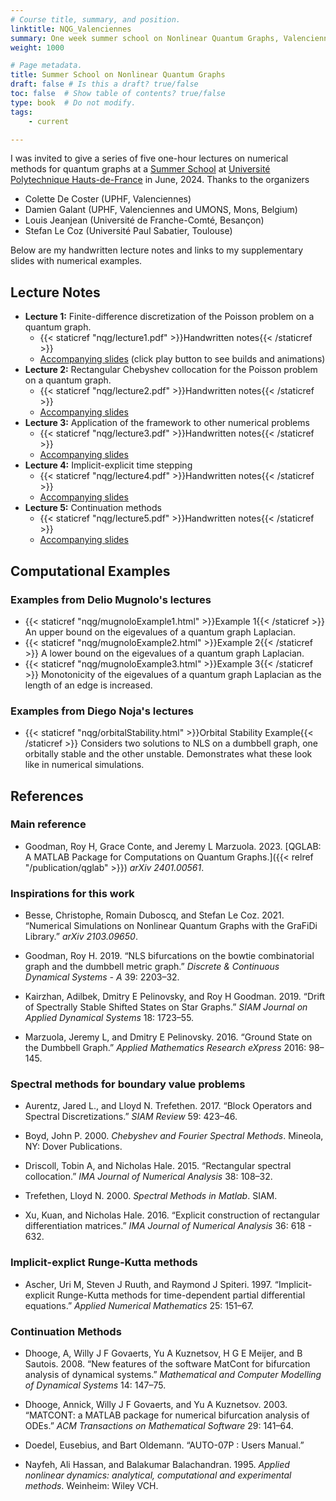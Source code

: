 ```yaml
---
# Course title, summary, and position.
linktitle: NQG_Valenciennes
summary: One week summer school on Nonlinear Quantum Graphs, Valenciennes, France, June 17-21, 2024
weight: 1000

# Page metadata.
title: Summer School on Nonlinear Quantum Graphs
draft: false # Is this a draft? true/false
toc: false  # Show table of contents? true/false
type: book  # Do not modify.
tags: 
    - current

---
```


I was invited to give a series of five one-hour lectures on numerical methods for quantum graphs at a [Summer School](https://nqg.sciencesconf.org) at [Université Polytechnique Hauts-de-France](https://www.uphf.fr/en) in June, 2024. Thanks to the organizers

* Colette De Coster (UPHF, Valenciennes)
* Damien Galant (UPHF, Valenciennes and UMONS, Mons, Belgium)
* Louis Jeanjean (Université de Franche-Comté, Besançon)
* Stefan Le Coz (Université Paul Sabatier, Toulouse)

Below are my handwritten lecture notes and links to my supplementary slides with numerical examples.

## Lecture Notes
 * **Lecture 1:** Finite-difference discretization of the Poisson problem on a quantum graph.
   * {{< staticref "nqg/lecture1.pdf" >}}Handwritten notes{{< /staticref >}} 
   * [Accompanying slides](https://www.icloud.com/keynote/051bCbSl9_V2ba0xpF248YBMg#Lecture_1) (click play button to see builds and animations)
* **Lecture 2:** Rectangular Chebyshev collocation for the Poisson problem on a quantum graph.
  * {{< staticref "nqg/lecture2.pdf" >}}Handwritten notes{{< /staticref >}} 
  * [Accompanying slides](https://www.icloud.com/keynote/01dNLa4FCJl1QeChOFIHmIRkQ#Lecture_2)
* **Lecture 3:** Application of the framework to other numerical problems
  * {{< staticref "nqg/lecture3.pdf" >}}Handwritten notes{{< /staticref >}} 
  * [Accompanying slides](https://www.icloud.com/keynote/089qXHHP3CsNFUHyS_5s_HX9g#Lecture_3)
* **Lecture 4:** Implicit-explicit time stepping
  * {{< staticref "nqg/lecture4.pdf" >}}Handwritten notes{{< /staticref >}} 
  * [Accompanying slides](https://www.icloud.com/keynote/03dPy6nlokkGdRocT6kwjhTyQ#Lecture_4)
* **Lecture 5:** Continuation methods
  * {{< staticref "nqg/lecture5.pdf" >}}Handwritten notes{{< /staticref >}} 
  * [Accompanying slides](https://www.icloud.com/keynote/0deMvuJsw07Y8WLUAbehXdaoA#Lecture_5)

## Computational Examples

### Examples from Delio Mugnolo's lectures

* {{< staticref "nqg/mugnoloExample1.html" >}}Example 1{{< /staticref >}} An upper bound on the eigevalues of a quantum graph Laplacian. 
* {{< staticref "nqg/mugnoloExample2.html" >}}Example 2{{< /staticref >}} A lower bound on the eigevalues of a quantum graph Laplacian.
* {{< staticref "nqg/mugnoloExample3.html" >}}Example 3{{< /staticref >}} Monotonicity of the eigevalues of a quantum graph Laplacian as the length of an edge is increased.

### Examples from Diego Noja's lectures

* {{< staticref "nqg/orbitalStability.html" >}}Orbital Stability Example{{< /staticref >}} Considers two solutions to NLS on a dumbbell graph, one orbitally stable and the other unstable. Demonstrates what these look like in numerical simulations.

## References

### Main reference
* Goodman, Roy H, Grace Conte, and Jeremy L Marzuola. 2023.
[QGLAB: A MATLAB Package for Computations on
Quantum Graphs.]({{< relref "/publication/qglab" >}}) *arXiv 2401.00561*.

### Inspirations for this work

* Besse, Christophe, Romain Duboscq, and Stefan Le Coz. 2021.
“<span class="nocase">Numerical Simulations on Nonlinear Quantum Graphs
with the GraFiDi Library</span>.” *arXiv 2103.09650*.

* Goodman, Roy H. 2019. “<span class="nocase">NLS bifurcations on the
bowtie combinatorial graph and the dumbbell metric graph</span>.”
*Discrete & Continuous Dynamical Systems - A* 39: 2203–32.

* Kairzhan, Adilbek, Dmitry E Pelinovsky, and Roy H Goodman. 2019.
“<span class="nocase">Drift of Spectrally Stable Shifted States on Star
Graphs</span>.” *SIAM Journal on Applied Dynamical Systems* 18: 1723–55.

* Marzuola, Jeremy L, and Dmitry E Pelinovsky. 2016.
“<span class="nocase">Ground State on the Dumbbell Graph</span>.”
*Applied Mathematics Research eXpress* 2016: 98–145.

### Spectral methods for boundary value problems

* Aurentz, Jared L., and Lloyd N. Trefethen. 2017.
“<span class="nocase">Block Operators and Spectral
Discretizations</span>.” *SIAM Review* 59: 423–46.

* Boyd, John P. 2000. *<span class="nocase">Chebyshev and Fourier Spectral
Methods</span>*. Mineola, NY: Dover Publications.

* Driscoll, Tobin A, and Nicholas Hale. 2015.
“<span class="nocase">Rectangular spectral collocation</span>.” *IMA
Journal of Numerical Analysis* 38: 108–32.

* Trefethen, Lloyd N. 2000. *<span class="nocase">Spectral Methods in
Matlab</span>*. SIAM.

* Xu, Kuan, and Nicholas Hale. 2016. “<span class="nocase">Explicit
construction of rectangular differentiation matrices</span>.” *IMA
Journal of Numerical Analysis* 36: 618 - 632.

### Implicit-explict Runge-Kutta methods

* Ascher, Uri M, Steven J Ruuth, and Raymond J Spiteri. 1997.
“<span class="nocase">Implicit-explicit Runge-Kutta methods for
time-dependent partial differential equations</span>.” *Applied
Numerical Mathematics* 25: 151–67.

### Continuation Methods

* Dhooge, A, Willy J F Govaerts, Yu A Kuznetsov, H G E Meijer, and B
Sautois. 2008. “<span class="nocase">New features of the software
MatCont for bifurcation analysis of dynamical systems</span>.”
*Mathematical and Computer Modelling of Dynamical Systems* 14:
147–75.

* Dhooge, Annick, Willy J F Govaerts, and Yu A Kuznetsov. 2003.
“<span class="nocase">MATCONT: a MATLAB package for numerical
bifurcation analysis of ODEs</span>.” *ACM Transactions on Mathematical
Software* 29: 141–64.

* Doedel, Eusebius, and Bart Oldemann. “AUTO-07P : Users Manual.”

* Nayfeh, Ali Hassan, and Balakumar Balachandran. 1995.
*<span class="nocase">Applied nonlinear dynamics: analytical,
computational and experimental methods</span>*. Weinheim: Wiley VCH.
